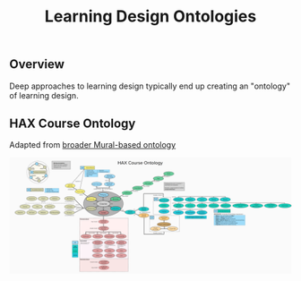 ﻿---
title: Learning Design Ontologies 
---

## Overview 

Deep approaches to learning design typically end up creating an "ontology" of learning design. 

## HAX Course Ontology 

Adapted from [broader Mural-based ontology](https://app.mural.co/t/haxontologybrainstorming9982/m/haxontologybrainstorming9982/1681756048455/510134d2a848ecdd11975713d888fa363310401e?sender=1cbcf0d7-e6d5-4720-9e21-0e58408feec6&utm_source=visitor_signup&utm_medium=email)

![](images/haxCourseOntology.png)